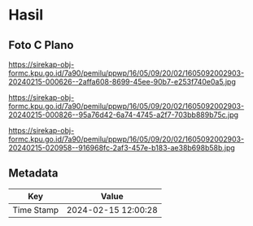 # Hasil

## Foto C Plano

https://sirekap-obj-formc.kpu.go.id/7a90/pemilu/ppwp/16/05/09/20/02/1605092002903-20240215-000626--2affa608-8699-45ee-90b7-e253f740e0a5.jpg

https://sirekap-obj-formc.kpu.go.id/7a90/pemilu/ppwp/16/05/09/20/02/1605092002903-20240215-000826--95a76d42-6a74-4745-a2f7-703bb889b75c.jpg

https://sirekap-obj-formc.kpu.go.id/7a90/pemilu/ppwp/16/05/09/20/02/1605092002903-20240215-020958--916968fc-2af3-457e-b183-ae38b698b58b.jpg


## Metadata

| Key        | Value               |
| ---------- | ------------------- |
| Time Stamp | 2024-02-15 12:00:28 |



